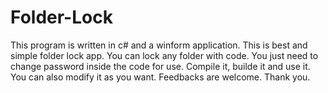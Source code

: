 Folder-Lock
===========

This program is written in c# and a winform application. This is best and simple folder lock app. You can lock any folder with code. You just need to change password inside the code for use. Compile it, builde it and use it. You can also modify it as you want.
Feedbacks are welcome.
Thank you.
